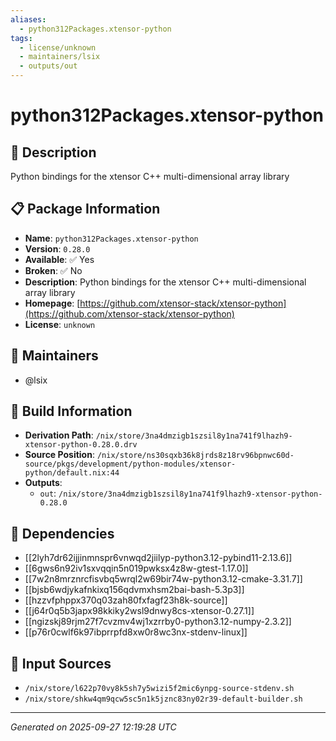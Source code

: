 ```yaml
---
aliases:
  - python312Packages.xtensor-python
tags:
  - license/unknown
  - maintainers/lsix
  - outputs/out
---
```


# python312Packages.xtensor-python

## 📝 Description

Python bindings for the xtensor C++ multi-dimensional array library

## 📋 Package Information

- **Name**: `python312Packages.xtensor-python`
- **Version**: `0.28.0`
- **Available**: ✅ Yes
- **Broken**: ✅ No
- **Description**: Python bindings for the xtensor C++ multi-dimensional array library
- **Homepage**: [https://github.com/xtensor-stack/xtensor-python](https://github.com/xtensor-stack/xtensor-python)
- **License**: `unknown`
## 👥 Maintainers

- @lsix


## 🔧 Build Information

- **Derivation Path**: `/nix/store/3na4dmzigb1szsil8y1na741f9lhazh9-xtensor-python-0.28.0.drv`
- **Source Position**: `/nix/store/ns30sqxb36k8jrds8z18rv96bpnwc60d-source/pkgs/development/python-modules/xtensor-python/default.nix:44`
- **Outputs**:
  - `out`:  `/nix/store/3na4dmzigb1szsil8y1na741f9lhazh9-xtensor-python-0.28.0`

## 🔗 Dependencies

- [[2lyh7dr62ijjinmnspr6vnwqd2jiilyp-python3.12-pybind11-2.13.6]]
- [[6gws6n92iv1sxvqqin5n019pwksx4z8w-gtest-1.17.0]]
- [[7w2n8mrznrcfisvbq5wrql2w69bir74w-python3.12-cmake-3.31.7]]
- [[bjsb6wdjykafnkixq156qdvmxhsm2bai-bash-5.3p3]]
- [[hzzvfphppx370q03zah80fxfagf23h8k-source]]
- [[j64r0q5b3japx98kkiky2wsl9dnwy8cs-xtensor-0.27.1]]
- [[ngizskj89rjm27f7cvzmv4wj1xzrrby0-python3.12-numpy-2.3.2]]
- [[p76r0cwlf6k97ibprrpfd8xw0r8wc3nx-stdenv-linux]]

## 📁 Input Sources

- `/nix/store/l622p70vy8k5sh7y5wizi5f2mic6ynpg-source-stdenv.sh`
- `/nix/store/shkw4qm9qcw5sc5n1k5jznc83ny02r39-default-builder.sh`

---
*Generated on 2025-09-27 12:19:28 UTC*

